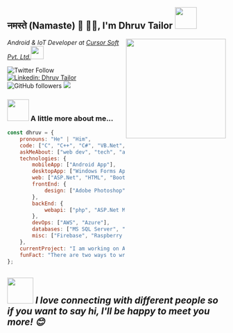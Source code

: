 <h2>नमस्ते (Namaste)	&#1041243; 🙏🏻, I'm Dhruv Tailor <img src="https://media.giphy.com/media/12oufCB0MyZ1Go/giphy.gif" width="50"></h2>
<img align='right' src="https://media.giphy.com/media/M9gbBd9nbDrOTu1Mqx/giphy.gif" width="230">
<p><em>Android & IoT Developer at <a href="http://www.cursor-soft.com/">Cursor Soft Pvt. Ltd.</a><img src="https://media.giphy.com/media/WUlplcMpOCEmTGBtBW/giphy.gif" width="30"> 
</em></p>

![Twitter Follow](https://img.shields.io/twitter/follow/Dhruv0013?label=Follow&logoColor=black&style=social)
[![Linkedin: Dhruv Tailor](https://img.shields.io/badge/-dhruvtailor-blue?style=flat&logo=Linkedin&logoColor=white&link=https://www.linkedin.com/in/dhruv-tailor/)](https://www.linkedin.com/in/dhruv-tailor/)
![GitHub followers](https://img.shields.io/github/followers/dhruvtailor?&style=social)
![](https://visitor-badge.glitch.me/badge?page_id=dhruvtailor)


### <img src="https://media.giphy.com/media/VgCDAzcKvsR6OM0uWg/giphy.gif" width="50"> A little more about me...  

```javascript
const dhruv = {
    pronouns: "He" | "Him",
    code: ["C", "C++", "C#", "VB.Net", "Java", "Python"],
    askMeAbout: ["web dev", "tech", "app dev", "photography"],
    technologies: {
        mobileApp: ["Android App"],
        desktopApp: ["Windows Forms App"],
        web: ["ASP.Net", "HTML", "Bootstrap"],
        frontEnd: {
            design: ["Adobe Photoshop", "Adobe Illustrator"]
        },
        backEnd: {
            webapi: ["php", "ASP.Net MVC WebAPI"]
        },
        devOps: ["AWS", "Azure"],
        databases: ["MS SQL Server", "MySql", "sqlite"],
        misc: ["Firebase", "Raspberry Pi", "Arduino"]
    },
    currentProject: "I am working on Amaze World ICO project",
    funFact: "There are two ways to write error-free programs; only the third one works"
};
```

<img src="https://media.giphy.com/media/LnQjpWaON8nhr21vNW/giphy.gif" width="60"> <em><b>I love connecting with different people</b> so if you want to say <b>hi, I'll be happy to meet you more!</b> 😊</em>
---
